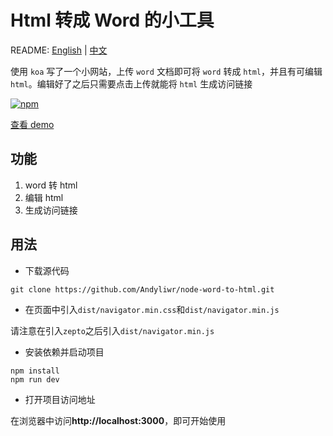 # Html 转成 Word 的小工具

README: [English](README_en.md) | [中文](README.md)

使用 `koa` 写了一个小网站，上传 `word` 文档即可将 `word` 转成 `html`，并且有可编辑 `html`。编辑好了之后只需要点击上传就能将 `html` 生成访问链接

[![npm](https://img.shields.io/npm/dw/localeval.svg)](https://github.com/Andyliwr/h5-navigator)

[查看 demo]()

## 功能

1.  word 转 html
2.  编辑 html
3.  生成访问链接

## 用法

- 下载源代码

```
git clone https://github.com/Andyliwr/node-word-to-html.git
```

- 在页面中引入`dist/navigator.min.css`和`dist/navigator.min.js`

请注意在引入`zepto`之后引入`dist/navigator.min.js`

- 安装依赖并启动项目

```
npm install
npm run dev
```

- 打开项目访问地址

在浏览器中访问**http://localhost:3000**，即可开始使用
